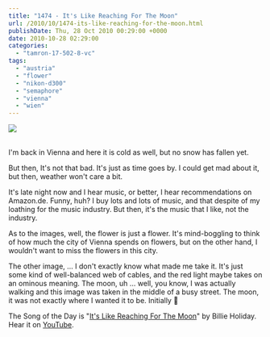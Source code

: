 ```yaml
---
title: "1474 - It's Like Reaching For The Moon"
url: /2010/10/1474-its-like-reaching-for-the-moon.html
publishDate: Thu, 28 Oct 2010 00:29:00 +0000
date: 2010-10-28 02:29:00
categories: 
  - "tamron-17-502-8-vc"
tags: 
  - "austria"
  - "flower"
  - "nikon-d300"
  - "semaphore"
  - "vienna"
  - "wien"
---
```

<div class="container">
<div class="center"><a target="_blank" href="https://d25zfm9zpd7gm5.cloudfront.net/1200x1200/2010/20101027_074432_ps.jpg"><img src="https://d25zfm9zpd7gm5.cloudfront.net/0600x0600/2010/20101027_074432_ps.jpg" /></a></div>
</div>
<br />

I'm back in Vienna and here it is cold as well, but no snow has fallen yet.

But then, It's not that bad. It's just as time goes by. I could get mad about it, but then, weather won't care a bit.

It's late night now and I hear music, or better, I hear recommendations on Amazon.de. Funny, huh? I buy lots and lots of music, and that despite of my loathing for the music industry. But then, it's the music that I like, not the industry.

<a target="_blank" href="https://d25zfm9zpd7gm5.cloudfront.net/1200x1200/2010/20101027_163309_ps.jpg"><img style="margin: 0pt 10px 0pt 0px; float: left;" src="https://d25zfm9zpd7gm5.cloudfront.net/0150x0150/2010/20101027_163309_ps.jpg" alt="" border="0" /></a> As to the images, well, the flower is just a flower. It's mind-boggling to think of how much the city of Vienna spends on flowers, but on the other hand, I wouldn't want to miss the flowers in this city. 

 The other image, ... I don't exactly know what made me take it. It's just some kind of well-balanced web of cables, and the red light maybe takes on an ominous meaning. The moon, uh ... well, you know, I was actually walking and this image was taken in the middle of a busy street. The moon, it was not exactly where I wanted it to be. Initially 🙂

The Song of the Day is "<a target="_blank" href="http://www.lyricsmode.com/lyrics/b/billie_holiday/its_like_reaching_for_the_moon.html">It's Like Reaching For The Moon</a>" by Billie Holiday. Hear it on <a target="_blank" href="http://www.youtube.com/watch?v=81q6Xb-mdIY">YouTube</a>.
